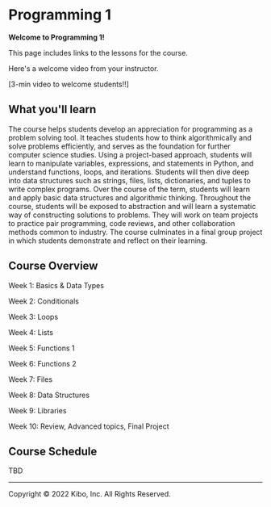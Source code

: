 # Programming 1

**Welcome to Programming 1!** 

This page includes links to the lessons for the course.

<aside>

Here's a welcome video from your instructor.

[3-min video to welcome students!!]

</aside>


## What you'll learn

The course helps students develop an appreciation for programming as a problem solving tool. 
It teaches students how to think algorithmically and solve problems efficiently, and serves as the foundation for further computer science studies. 
Using a project-based approach, students will learn to manipulate variables, expressions, and statements in Python, and understand functions, loops, and iterations. 
Students will then dive deep into data structures such as strings, files, lists, dictionaries, and tuples to write complex programs. Over the course of the term, students will learn and apply basic data structures and algorithmic thinking. 
Throughout the course, students will be exposed to abstraction and will learn a systematic way of constructing solutions to problems. 
They will work on team projects to practice pair programming, code reviews, and other collaboration methods common to industry. 
The course culminates in a final group project in which students demonstrate and reflect on their learning.

## Course Overview

Week 1: Basics & Data Types

Week 2: Conditionals

Week 3: Loops

Week 4: Lists 

Week 5: Functions 1

Week 6: Functions 2

Week 7: Files

Week 8: Data Structures

Week 9: Libraries

Week 10: Review, Advanced topics, Final Project

## Course Schedule

TBD

---

Copyright © 2022 Kibo, Inc. All Rights Reserved.
